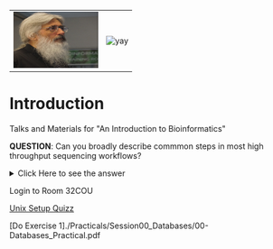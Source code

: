 <table style="width:100%">
  <tr>
    <td><img src="./Images/15046812.png" alt="yay" height="100" width="150">
    </td>
    <td><img src="./Images/GTPB2015logo.png" alt="yay" height="100" width="250">
    </td>
  <tr/>
</table>


# Introduction
Talks and Materials for "An Introduction to Bioinformatics"

<p><strong>QUESTION</strong>: Can you broadly describe commmon steps in most high throughput sequencing workflows?</p>
<details><summary>Click Here to see the answer</summary><p>
</p><ul>
<li>
<p>Extraction and purification of the DNA template (even RNA must usually be converted to cDNA)</p>
</li>
<li>
<p>Fragmentation of the DNA template (into a size range that can be accommodated by the machine)</p>
</li>
<li>
<p>Attachment of sequencing tags (to enable reading by the machine)</p>
</li>
<li>
<p>Amplification of signal (usually trough PCR, often already in the machine)</p>
</li>
<li>
<p>Reading of signal and conversion into nucleotide bases</p>
</li>
</ul>
<p></p></details>



Login to Room 32COU

[Unix Setup Quizz](https://b.socrative.com/login/student)




[Do Exercise 1]./Practicals/Session00_Databases/00-Databases_Practical.pdf


